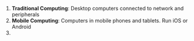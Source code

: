 1. **Traditional Computing**: Desktop computers connected to network and peripherals
2. **Mobile Computing**: Computers in mobile phones and tablets. Run iOS or Android
3. 